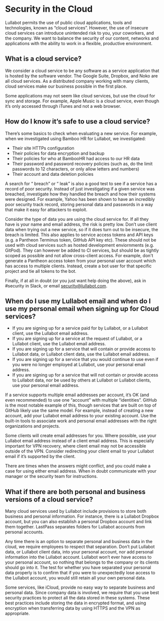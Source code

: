 # Security in the Cloud
Lullabot permits the use of public cloud applications, tools and technologies, known as “cloud services”. However, the use of insecure cloud services can introduce unintended risk to you, your coworkers, and the company. We want to balance the security of our content, networks and applications with the ability to work in a flexible, productive environment. 

## What is a cloud service?

We consider a cloud service to be any software as a service application that is hosted by the software vendor. The Google Suite, Dropbox, and Noko are all cloud services. As a distributed company working with many clients, cloud services make our business possible in the first place.

Some applications may not seem like cloud services, but use the cloud for sync and storage. For example, Apple Music is a cloud service, even though it’s only accessed through iTunes and not a web browser.

## How do I know it’s safe to use a cloud service?

There’s some basics to check when evaluating a new service. For example, when we investigated using Bamboo HR for Lullabot, we investigated:

- Their site HTTPs configuration
- Their policies for data encryption and backup
- Their policies for who at BambooHR had access to our HR data
- Their password and password recovery policies (such as, do the limit passwords to 12 characters, or only allow letters and numbers)
- Their account and data deletion policies

A search for “<servicename> breach” or “<servicename> leak” is also a good test to see if a service has a record of poor security. Instead of just investigating if a given service was breached, investigate how they handled the breach and how their systems were designed. For example, Yahoo has been shown to have an incredibly poor security track record, storing personal data and passwords in a way that make it easy for attackers to exploit.

Consider the type of data you are using the cloud service for. If all they have is your name and email address, the risk is pretty low. Don’t use client data when trying out a new service, so if it does turn out to be insecure, the breach is limited. This also applies to service access tokens and API keys (e.g. a Pantheon Terminus token, GitHub API key etc). These should not be used with cloud services such as hosted development enviornments (e.g. GitPod). They can however be added to CI services, but should be as tightly scoped as possible and not allow cross-client access. For example, don't generate a Pantheon access token from your personal user account which has access to multiple clients. Instead, create a bot user for that specific project and tie all tokens to the bot.

Finally, if at all in doubt (or you just want help doing the above), ask in #security in Slack, or email security@lullabot.com.

## When do I use my Lullabot email and when do I use my personal email when signing up for Cloud services?
- If you are signing up for a service paid for by Lullabot, or a Lullabot client, use the Lullabot email address.
- If you are signing up for a service at the request of Lullabot, or a Lullabot client, use the Lullabot email address.
- If you are signing up for a service that will contain or provide access to Lullabot data, or Lullabot client data, use the Lullabot email address.
- If you are signing up for a service that you would continue to use even if you were no longer employed at Lullabot, use your personal email address.
- If you are signing up for a service that will not contain or provide access to Lullabot data, nor be used by others at Lullabot or Lullabot clients, use your personal email address.

If a service supports multiple email addresses per account, it’s OK (and even recommended) to use one “account” with multiple “identities”. GitHub is the most notable example of this, though services that are built on top of GitHub likely use the same model. For example, instead of creating a new account, add your Lullabot email address to your existing account. Use the built-in tools to associate work and personal email addresses with the right organizations and projects.

Some clients will create email addresses for you. Where possible, use your Lullabot email address instead of a client email address. This is especially important for VPN recovery, where client email may not be accessible outside of the VPN. Consider redirecting your client email to your Lullabot email if it’s supported by the client.

There are times when the answers might conflict, and you could make a case for using either email address. When in doubt communicate with your manager or the security team for instructions.

## What if there are both personal and business versions of a cloud service?

Many cloud services used by Lullabot include provisions to store both business and personal information. For instance, there is a Lullabot Dropbox account, but you can also establish a personal Dropbox account and link them together. LastPass separates folders for Lullabot accounts from personal accounts.

Any time there is an option to separate personal and business data in the cloud, we require employees to respect that separation. Don’t put Lullabot data, or Lullabot client data, into your personal account, nor add personal information into the Lullabot account. Lullabot won’t ever have access to your personal account, so nothing that belongs to the company or its clients should go into it. The test for whether you have separated your personal data properly is to confirm that if you were to unexpectedly lose access to the Lullabot account, you would still retain all your own personal data. 

Some services, like iCloud, provide no easy way to separate business and personal data. Since company data is involved, we require that you use best security practices to protect all the data stored in these systems. These best practices include storing the data in encrypted format, and using encryption when transferring data by using HTTPS and the VPN as appropriate.

